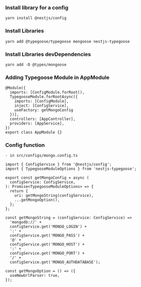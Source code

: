 ### Install library for a config

```
yarn install @nestjs/config
```

### Install Libraries

```
yarn add @typegoose/typegoose mongoose nestjs-typegoose
```

### Install Libraries devDependencies

```
yarn add -D @types/mongoose
```

### Adding Typegoose Module in AppModule

```
@Module({
  imports: [ConfigModule.forRoot(),
  TypegooseModule.forRootAsync({
    imports: [ConfigModule],
    inject: [ConfigService],
    useFactory: getMongoConfig
  })],
  controllers: [AppController],
  providers: [AppService],
})
export class AppModule {}
```

### Config function

    - in src/configs/mongo.config.ts

```
import { ConfigService } from '@nestjs/config';
import { TypegooseModuleOptions } from 'nestjs-typegoose';

export const getMongoConfig = async (
  configService: ConfigService,
): Promise<TypegooseModuleOptions> => {
  return {
    uri: getMongoString(configService),
    ...getMongoOption(),
  };
};

const getMongoString = (configService: ConfigService) =>
  'mongodb://' +
  configService.get('MONGO_LOGIN') +
  ':' +
  configService.get('MONGO_PASS') +
  '@' +
  configService.get('MONGO_HOST') +
  ':' +
  configService.get('MONGO_PORT') +
  '/' +
  configService.get('MONGO_AUTHDATABASE');

const getMongoOption = () => ({
  useNewUrlParser: true,
});
```
